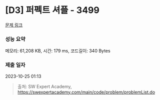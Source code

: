 # [D3] 퍼펙트 셔플 - 3499 

[문제 링크](https://swexpertacademy.com/main/code/problem/problemDetail.do?contestProbId=AWGsRbk6AQIDFAVW) 

### 성능 요약

메모리: 61,208 KB, 시간: 179 ms, 코드길이: 340 Bytes

### 제출 일자

2023-10-25 01:13



> 출처: SW Expert Academy, https://swexpertacademy.com/main/code/problem/problemList.do